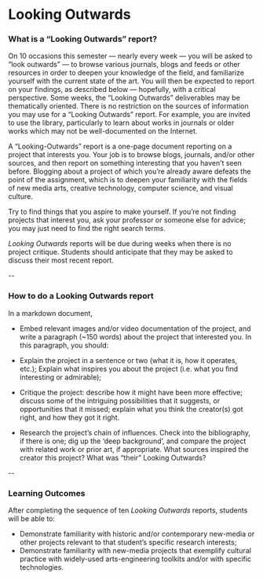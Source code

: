 # Looking Outwards

### What is a “Looking Outwards” report?

On 10 occasions this semester — nearly every week — you will be asked to “look outwards” — to browse various journals, blogs and feeds or other resources in order to deepen your knowledge of the field, and familiarize yourself with the current state of the art. You will then be expected to report on your findings, as described below — hopefully, with a critical perspective. Some weeks, the “Looking Outwards” deliverables may be thematically oriented. There is no restriction on the sources of information you may use for a “Looking Outwards” report. For example, you are invited to use the library, particularly to learn about works in journals or older works which may not be well-documented on the Internet.

A “Looking-Outwards” report is a one-page document reporting on a project that interests you. Your job is to browse blogs, journals, and/or other sources, and then report on something interesting that you haven’t seen before. Blogging about a project of which you’re already aware defeats the point of the assignment, which is to deepen your familiarity with the fields of new media arts, creative technology, computer science, and visual culture.

Try to find things that you aspire to make yourself. If you’re not finding projects that interest you, ask your professor or someone else for advice; you may just need to find the right search terms.

*Looking Outwards* reports will be due during weeks when there is no project critique. Students should anticipate that they may be asked to discuss their most recent report. 

-- 
### How to do a Looking Outwards report

In a markdown document,

* Embed relevant images and/or video documentation of the project, and
write a paragraph (~150 words) about the project that interested you.
In this paragraph, you should:

* Explain the project in a sentence or two (what it is, how it operates, etc.);
Explain what inspires you about the project (i.e. what you find interesting or admirable);

* Critique the project: describe how it might have been more effective; discuss some of the intriguing possibilities that it suggests, or opportunities that it missed; explain what you think the creator(s) got right, and how they got it right.

* Research the project’s chain of influences. Check into the bibliography, if there is one; dig up the ‘deep background’, and compare the project with related work or prior art, if appropriate. What sources inspired the creator this project? What was “their” Looking Outwards?

-- 
### Learning Outcomes

After completing the sequence of ten *Looking Outwards* reports, students will be able to:

* Demonstrate familiarity with historic and/or contemporary new-media or other projects relevant to that student’s specific research interests;
* Demonstrate familiarity with new-media projects that exemplify cultural practice with widely-used arts-engineering toolkits and/or with specific technologies.
